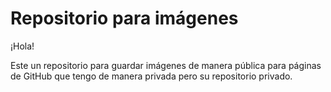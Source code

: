# Repositorio para imágenes

¡Hola!

Este un repositorio para guardar imágenes de manera pública para páginas de GitHub que tengo de manera privada pero su repositorio privado.
